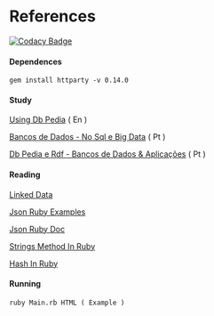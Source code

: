 
# References

[![Codacy Badge](https://api.codacy.com/project/badge/Grade/66532ac4c72b46539e38169590cf9edd)](https://www.codacy.com/app/Sphinxs/Wiki?utm_source=github.com&amp;utm_medium=referral&amp;utm_content=Sphinxs/Wiki&amp;utm_campaign=Badge_Grade)

#### Dependences

	gem install httparty -v 0.14.0

#### Study

[Using Db Pedia](https://www.youtube.com/watch?v=BmHKb0kLGtA) ( En )
	
[Bancos de Dados - No Sql e Big Data](https://www.youtube.com/watch?v=b8xRVxAgknw) ( Pt )

[Db Pedia e Rdf - Bancos de Dados & Aplicações](https://www.youtube.com/watch?v=03VmeD5t3Z0) ( Pt )

#### Reading
		
[Linked Data](https://pt.wikipedia.org/wiki/Linked_data)

[Json Ruby Examples](http://www.tutorialspoint.com/json/json_ruby_example.htm)

[Json Ruby Doc](http://ruby-doc.org/stdlib-2.0.0/libdoc/json/rdoc/JSON.html)

[Strings Method In Ruby](http://ruby-doc.org/core-2.4.0/String.html#method-i-chomp-21)

[Hash In Ruby](https://ruby-doc.org/core-2.2.0/Hash.html)

#### Running
	
	ruby Main.rb HTML ( Example ) 
